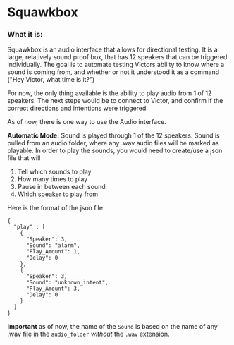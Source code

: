 # Squawkbox

### What it is:
Squawkbox is an audio interface that allows for directional testing. It is a large, relatively sound proof box, that has 12 speakers that can be triggered individually. The goal is to automate testing Victors ability to know where a sound is coming from, and whether or not it understood it as a command ("Hey Victor, what time is it?")

For now, the only thing available is the ability to play audio from 1 of 12 speakers. The next steps would be to connect to Victor, and confirm if the correct directions and intentions were triggered.

As of now, there is one way to use the Audio interface.

**Automatic Mode:** Sound is played through 1 of the 12 speakers. Sound is pulled from an audio folder, where any .wav audio files will be marked as playable. In order to play the sounds, you would need to create/use a json file that will 

1. Tell which sounds to play
2. How many times to play
3. Pause in between each sound
4. Which speaker to play from

Here is the format of the json file.

```
{
  "play" : [  
    {
      "Speaker": 3,
      "Sound": "alarm",
      "Play_Amount": 1,
      "Delay": 0
    },
    {
      "Speaker": 3, 
      "Sound": "unknown_intent",
      "Play_Amount": 3,
      "Delay": 0
    }
  ]
}
```
**Important** as of now, the name of the `Sound` is based on the name of any .wav file in the `audio_folder` *without* the `.wav` extension. 

